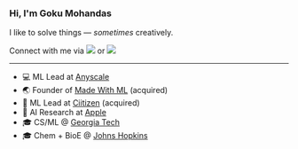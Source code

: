 ### Hi, I'm Goku Mohandas

I like to solve things — _sometimes_ creatively.

Connect with me via <a href="https://x.com/GokuMohandas" target="_blank"><img src="https://img.shields.io/badge/X-000000?style=flat&logoColor=white"/></a> 
or <a href="https://www.linkedin.com/in/goku/" target="_blank"><img src="https://img.shields.io/badge/LinkedIn-0A66C2?style=flat&logo=linkedin&logoColor=white" /></a>

<hr>

- 💻 ML Lead at [Anyscale](https://www.anyscale.com/)  
- 🌏 Founder of [Made With ML](https://madewithml.com/) (acquired)  
- 🏥 ML Lead at [Ciitizen](http://ciitizen.com/) (acquired)  
- 🔬 AI Research at [Apple](http://apple.com/)  
- 🎓 CS/ML @ [Georgia Tech](http://gatech.edu/)  
- 🎓 Chem + BioE @ [Johns Hopkins](http://jhu.edu/)  
